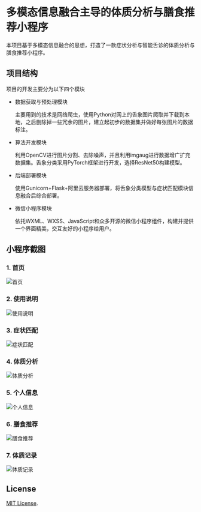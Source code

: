 # 多模态信息融合主导的体质分析与膳食推荐小程序

本项目基于多模态信息融合的思想，打造了一款症状分析与智能舌诊的体质分析与膳食推荐小程序。

##  项目结构
项目的开发主要分为以下四个模块

- 数据获取与预处理模块

    主要用到的技术是网络爬虫，使用Python对网上的舌象图片爬取并下载到本地，之后删除掉一些冗余的图片，建立起初步的数据集并做好每张图片的数据标注。

- 算法开发模块

    利用OpenCV进行图片分割、去除噪声，并且利用imgaug进行数据增广扩充数据集。舌象分类采用PyTorch框架进行开发，选择ResNet50构建模型。

- 后端部署模块

    使用Gunicorn+Flask+阿里云服务器部署，将舌象分类模型与症状匹配模块信息融合后综合部署。

- 微信小程序模块

    依托WXML、WXSS、JavaScript和众多开源的微信小程序组件，构建并提供一个界面精美，交互友好的小程序给用户。

## 小程序截图

### 1. 首页

![首页](https://github.com/charfole/HeyConstitution/blob/master/images/首页.jpg)

### 2. 使用说明

![使用说明](https://github.com/charfole/HeyConstitution/blob/master/images/使用说明.png)

### 3. 症状匹配

![症状匹配](https://github.com/charfole/HeyConstitution/blob/master/images/症状匹配.png)

### 4. 体质分析

![体质分析](https://github.com/charfole/HeyConstitution/blob/master/images/体质分析.png)

### 5. 个人信息

![个人信息](https://github.com/charfole/HeyConstitution/blob/master/images/个人信息.png)

### 6. 膳食推荐

![膳食推荐](https://github.com/charfole/HeyConstitution/blob/master/images/膳食推荐.png)

### 7. 体质记录

![体质记录](https://github.com/charfole/HeyConstitution/blob/master/images/体质记录.png)

## License

[MIT License](https://github.com/charfole/HeyConstitution/blob/master/LICENSE).
